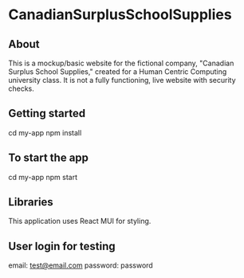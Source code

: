 # CanadianSurplusSchoolSupplies

## About
This is a mockup/basic website for the fictional company, "Canadian Surplus School Supplies," created for a Human Centric Computing university class. It is not a fully functioning, live website with security checks. 

## Getting started

cd my-app
npm install

## To start the app

cd my-app
npm start

## Libraries

This application uses React MUI for styling.

## User login for testing

email: test@email.com
password: password
